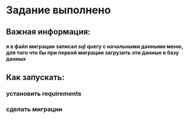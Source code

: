 # Задание выполнено

## Важная информация:
#### я в файл миграции записал sql query с начальными данными меню, для того что бы при первой миграции загрузить эти данные в базу данных


## Как запускать:
### установить requirements
### сделать миграции
### 